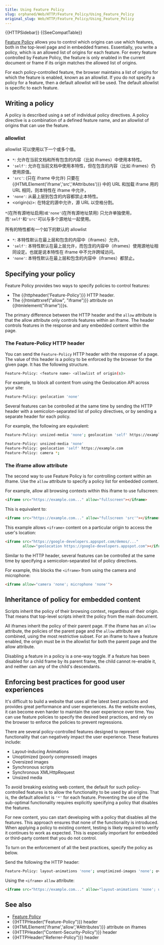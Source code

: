 ```yaml
---
title: Using Feature Policy
slug: orphaned/Web/HTTP/Feature_Policy/Using_Feature_Policy
original_slug: Web/HTTP/Feature_Policy/Using_Feature_Policy
---
```


{{HTTPSidebar}} {{SeeCompatTable}}

[Feature Policy](/en-US/docs/Web/HTTP/Feature_Policy) allows you to control which origins can use which features, both in the top-level page and in embedded frames. Essentially, you write a policy, which is an allowed list of origins for each feature. For every feature controlled by Feature Policy, the feature is only enabled in the current document or frame if its origin matches the allowed list of origins.

For each policy-controlled feature, the browser maintains a list of origins for which the feature is enabled, known as an allowlist. If you do not specify a policy for a feature, then a default allowlist will be used. The default allowlist is specific to each feature.

## Writing a policy

A policy is described using a set of individual policy directives. A policy directive is a combination of a defined feature name, and an allowlist of origins that can use the feature.

### allowlist

allowlist 可以使用以下一个或多个值。

- `*`: 允许在当前文档和所有包含的内容（比如 iframes）中使用本特性。
- `'self'`: 允许在当前文档中使用本特性，但在包含的内容（比如 iframes）仍使用原值。
- `'src'`: (只在 iframe 中允许) 只要在{{HTMLElement('iframe','src','#Attributes')}} 中的 URL 和加载 iframe 用的 URL 相同，则本特性在 iframe 中允许，
- `'none'`: 从最上层到包含的内容都禁止本特性。
- \<origin(s)>: 在特定的源中允许，源 URL 以空格分割。

`*`(在所有源地址启用)`或'none'`(在所有源地址禁用) 只允许单独使用，而`'self'`和`'src'`可以与多个源地址一起使用。

所有的特性都有一个如下的默认的 allowlist

- `*`: 本特性默认在最上层和包含的内容中（iframes）允许。
- `'self'`: 本特性默认在最上层允许，而包含的内容中（iframes）使用源地址相同设定。也就是说本特性在 iframe 中不允许跨域访问。
- `'none'`: 本特性默认在最上层和包含的内容中（iframes）都禁止。

## Specifying your policy

Feature Policy provides two ways to specify policies to control features:

- The {{httpheader('Feature-Policy')}} HTTP header.
- The {{htmlattrxref("allow", "iframe")}} attribute on {{htmlelement("iframe")}}s.

The primary difference between the HTTP header and the `allow` attribute is that the allow attribute only controls features within an iframe. The header controls features in the response and any embedded content within the page.

### The Feature-Policy HTTP header

You can send the `Feature-Policy` HTTP header with the response of a page. The value of this header is a policy to be enforced by the browser for the given page. It has the following structure.

```bash
Feature-Policy: <feature name> <allowlist of origin(s)>
```

For example, to block all content from using the Geolocation API across your site:

```bash
Feature-Policy: geolocation 'none'
```

Several features can be controlled at the same time by sending the HTTP header with a semicolon-separated list of policy directives, or by sending a separate header for each policy.

For example, the following are equivalent:

```bash
Feature-Policy: unsized-media 'none'; geolocation 'self' https://example.com; camera *;

Feature-Policy: unsized-media 'none'
Feature-Policy: geolocation 'self' https://example.com
Feature-Policy: camera *;
```

### The iframe allow attribute

The second way to use Feature Policy is for controlling content within an iframe. Use the `allow` attribute to specify a policy list for embedded content.

For example, allow all browsing contexts within this iframe to use fullscreen:

```html
<iframe src="https://example.com..." allow="fullscreen"></iframe>
```

This is equivalent to:

```html
<iframe src="https://example.com..." allow="fullscreen 'src'"></iframe>
```

This example allows `<iframe>` content on a particular origin to access the user's location:

```html
<iframe src="https://google-developers.appspot.com/demos/..."
        allow="geolocation https://google-developers.appspot.com"></iframe>
```

Similar to the HTTP header, several features can be controlled at the same time by specifying a semicolon-separated list of policy directives.

For example, this blocks the `<iframe>` from using the camera and microphone:

```html
<iframe allow="camera 'none'; microphone 'none'">
```

## Inheritance of policy for embedded content

Scripts inherit the policy of their browsing context, regardless of their origin. That means that top-level scripts inherit the policy from the main document.

All iframes inherit the policy of their parent page. If the iframe has an `allow` attribute, the policies of the parent page and the `allow` attribute are combined, using the most restrictive subset. For an iframe to have a feature enabled, the origin must be in the allowlist for both the parent page and the allow attribute.

Disabling a feature in a policy is a one-way toggle. If a feature has been disabled for a child frame by its parent frame, the child cannot re-enable it, and neither can any of the child's descendants.

## Enforcing best practices for good user experiences

It's difficult to build a website that uses all the latest best practices and provides great performance and user experiences. As the website evolves, it can become even harder to maintain the user experience over time. You can use feature policies to specify the desired best practices, and rely on the browser to enforce the policies to prevent regressions.

There are several policy-controlled features designed to represent functionality that can negatively impact the user experience. These features include:

- Layout-inducing Animations
- Unoptimized (poorly compressed) images
- Oversized images
- Synchronous scripts
- Synchronous XMLHttpRequest
- Unsized media

To avoid breaking existing web content, the default for such policy-controlled features is to allow the functionality to be used by all origins. That is, the default allowlist is `'*'` for each feature. Preventing the use of the sub-optimal functionality requires explicitly specifying a policy that disables the features.

For new content, you can start developing with a policy that disables all the features. This approach ensures that none of the functionality is introduced. When applying a policy to existing content, testing is likely required to verify it continues to work as expected. This is especially important for embedded or third-party content that you do not control.

To turn on the enforcement of all the best practices, specify the policy as below.

Send the following the HTTP header:

```bash
Feature-Policy: layout-animations 'none'; unoptimized-images 'none'; oversized-images 'none'; sync-script 'none'; sync-xhr 'none'; unsized-media 'none';
```

Using the `<iframe>` `allow` attribute:

```html
<iframe src="https://example.com..." allow="layout-animations 'none'; unoptimized-images 'none'; oversized-images 'none'; sync-script 'none'; sync-xhr 'none'; unsized-media 'none';"></iframe>
```

## See also

- [Feature Policy](/en-US/docs/Web/HTTP/Feature_Policy)
- {{HTTPHeader("Feature-Policy")}} header
- {{HTMLElement('iframe','allow','#Attributes')}} attribute on iframes
- {{HTTPHeader("Content-Security-Policy")}} header
- {{HTTPHeader("Referrer-Policy")}} header
